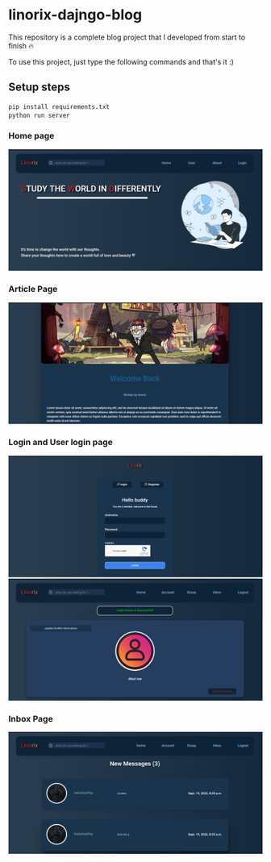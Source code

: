 # linorix-dajngo-blog

This repository is a complete blog project that I developed from start to finish :fire:

To use this project, just type the following commands and that's it :)

## Setup steps

```bash
pip install requirements.txt
python run server
```

### Home page
<img src="/pages/home.png" alt="home" title="Home Page" style='text-align: center;'>

### Article Page
<img src="/pages/article.png" alt="article" title="article Page" style='text-align: center;'>

### Login and User login page
<img src="/pages/login.png" alt="home" title="Home Page" style='text-align: center;'>
<img src="/pages/login-user.png" alt="home" title="Home Page" style='text-align: center;'>

### Inbox Page
<img src="/pages/inbox.png" alt="home" title="Home Page" style='text-align: center;'>

```
